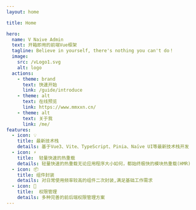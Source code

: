 ```yaml
---
layout: home

title: Home

hero:
  name: V Naive Admin
  text: 开箱即用的前端Vue框架
  tagline: Believe in yourself, there's nothing you can't do！
  image:
    src: /vLogo1.svg
    alt: logo
  actions:
    - theme: brand
      text: 快速开始
      link: /guide/introduce
    - theme: alt
      text: 在线预览
      link: https://www.mmxxn.cn/
    - theme: alt
      text: 关于我
      link: /me/
features:
  - icon: 💡 
    title: 最新技术栈
    details: 基于Vue3、Vite、TypeScript、Pinia、Naïve UI等最新技术栈开发
  - icon: ⚡️
    title:  轻量快速的热重载
    details: 轻量快速的热重载无论应用程序大小如何，都始终极快的模块热重载(HMR)
  - icon: 📦
    title: 组件封装
    details: 对日常使用频率较高的组件二次封装,满足基础工作需求
  - icon: 🔑
    title:  权限管理
    details: 多种完善的前后端权限管理方案
---
```


<!-- <script setup>
import middle from '../src/components/middle.vue'
</script>

<middle /> -->